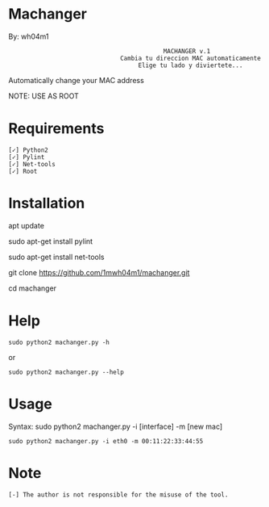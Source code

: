 # Machanger

By: wh04m1

                                               MACHANGER v.1      
                                   Cambia tu direccion MAC automaticamente
                                        Elige tu lado y diviertete...
                                                 
Automatically change your MAC address

NOTE: USE AS ROOT


# Requirements

    [✓] Python2 
    [✓] Pylint 
    [✓] Net-tools
    [✓] Root

# Installation 

apt update
    
sudo apt-get install pylint 
   
sudo apt-get install net-tools
  
git clone https://github.com/1mwh04m1/machanger.git

cd machanger
    

# Help

    sudo python2 machanger.py -h 

or

    sudo python2 machanger.py --help

# Usage

Syntax: sudo python2 machanger.py -i [interface] -m [new mac]

    sudo python2 machanger.py -i eth0 -m 00:11:22:33:44:55
    
# Note

    [-] The author is not responsible for the misuse of the tool.
